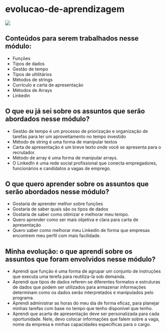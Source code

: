 # evolucao-de-aprendizagem

![](https://i.imgur.com/xG74tOh.png)


## Conteúdos para serem trabalhados nesse módulo:

- Funções
- Tipos de dados
- Gestão de tempo
- Tipos de ultilitários 
- Métodos de strings
- Currículo e carta de apresentação
- Métodos de Arrays
- Linkedin

## O que eu já sei sobre os assuntos que serão abordados nesse módulo?

-  Gestão de tempo é um processo de priorização e organização de tarefas para ter um aproveitamento no tempo investido
-  Método de string é uma forma de manipular textos
-  Carta de apresentação é um breve texto onde você se apresenta para o recrutador.
-  Método de array é uma forma de manipular arrays.
-  O LinkedIn é uma rede social profissional que conecta empregadores, funcionários e candidatos a vagas de emprego. 

## O que quero aprender sobre os assuntos que serão abordados nesse módulo?

- Gostaria de aprender melhor sobre funções
- Gostaria de saber quais são os tipos de dados
- Gostaria de saber como otimizar e melhorar meu tempo.
- Quero aprender como ser mais objetiva e clara para carta de apresentação 
- Quero saber como melhorar meu Linkedin de forma que empresas encontrem meu perfil com mais facilidade.

## Minha evolução: o que aprendi sobre os assuntos que foram envolvidos nesse módulo?

- Aprendi que função é uma forma de agrupar um conjunto de instruções que executa uma terefa para reutiliza-la sob demanda.
- Aprendi que tipos de dados referen-se diferentes formatos e estruturas de dados que podem ser utilizados para armazenar informações
determinam como os dados serão interpretados e manipulados pelo programa.
- Aprendi administrar as horas do meu dia de forma eficaz, para planejar minhas tarefas com base no tempo que tenho disponível que tenho.
- Aprendi que acarta de apresentação deve ser personalizada para cada oportunidade. Nele, devo colocar informações que falem sobre a vaga, nome da empresa e minhas capacidades específicas para o cargo.
 
